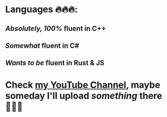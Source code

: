 # Languages 🔥🔥🔥:
## *Absolutely, 100%* fluent in C++
## *Somewhat* fluent in C#
## *Wants to be* fluent in Rust & JS

# Check [my YouTube Channel](https://youtube.com/@marblexeno), maybe someday I'll upload *something* there 🤷🏿‍♂️